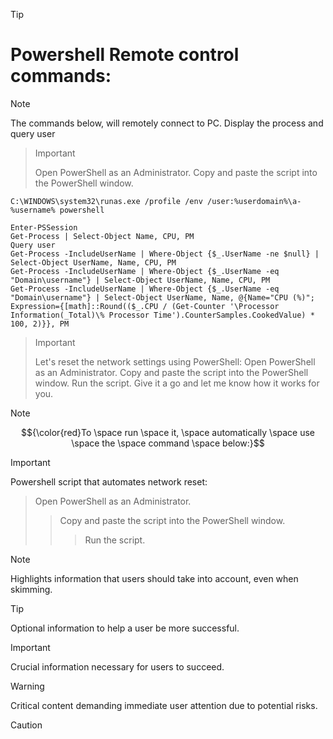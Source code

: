 > [!TIP]
> # Powershell Remote control commands:


> [!NOTE]
> The commands below, will remotely connect to PC.
> Display the process and query user

> > [!IMPORTANT]
> Open PowerShell as an Administrator.
> Copy and paste the script into the PowerShell window.
````
C:\WINDOWS\system32\runas.exe /profile /env /user:%userdomain%\a-%username% powershell
````
````
Enter-PSSession
Get-Process | Select-Object Name, CPU, PM
Query user
Get-Process -IncludeUserName | Where-Object {$_.UserName -ne $null} | Select-Object UserName, Name, CPU, PM
Get-Process -IncludeUserName | Where-Object {$_.UserName -eq "Domain\username"} | Select-Object UserName, Name, CPU, PM
Get-Process -IncludeUserName | Where-Object {$_.UserName -eq "Domain\username"} | Select-Object UserName, Name, @{Name="CPU (%)"; Expression={[math]::Round(($_.CPU / (Get-Counter '\Processor Information(_Total)\% Processor Time').CounterSamples.CookedValue) * 100, 2)}}, PM
````



> > [!IMPORTANT]
> Let's reset the network settings using PowerShell:
> Open PowerShell as an Administrator.
> Copy and paste the script into the PowerShell window.
> Run the script.
> Give it a go and let me know how it works for you.

> [!Note]
> $${\color{red}To \space run \space it, \space automatically \space use \space the \space command \space below:}$$

> [!IMPORTANT]
> Powershell script that automates network reset:  
>> Open PowerShell as an Administrator. 
>>> Copy and paste the script into the PowerShell window. 
>>>> Run the script.



> [!NOTE]
> Highlights information that users should take into account, even when skimming.

> [!TIP]
> Optional information to help a user be more successful.

> [!IMPORTANT]
> Crucial information necessary for users to succeed.

> [!WARNING]
> Critical content demanding immediate user attention due to potential risks.

> [!CAUTION]







